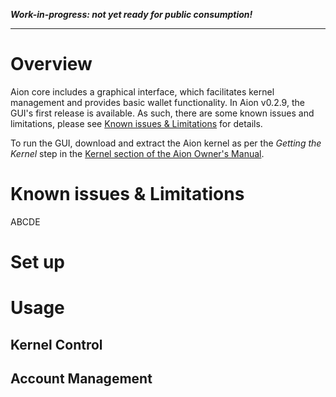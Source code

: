 _**Work-in-progress: not yet ready for public consumption!**_
***

# Overview

Aion core includes a graphical interface, which facilitates kernel management and provides basic wallet functionality.     In Aion v0.2.9, the GUI's first release is available.  As such, there are some known issues and limitations, please see [Known issues & Limitations](#known-issues--limitations) for details.

To run the GUI, download and extract the Aion kernel as per the _Getting the Kernel_ step in the [Kernel section of the Aion Owner's Manual](https://github.com/aionnetwork/aion/wiki/Aion-Owner's-Manual#kernel).

# Known issues & Limitations

ABCDE

# Set up

# Usage

## Kernel Control

## Account Management

## 